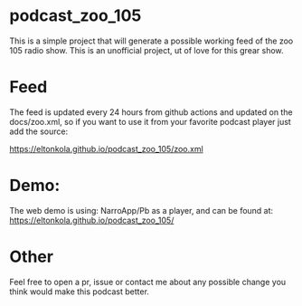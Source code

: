 # podcast_zoo_105
This is a simple project that will generate a possible working feed of the zoo 105 radio show. 
This is an unofficial project, ut of love for this grear show. 

# Feed
The feed is updated every 24 hours from github actions and updated on the docs/zoo.xml, so if you want to use it from your favorite podcast player just add the source:

https://eltonkola.github.io/podcast_zoo_105/zoo.xml

# Demo:
The web demo is using: NarroApp/Pb as a player, and can be found at:
https://eltonkola.github.io/podcast_zoo_105/

# Other
Feel free to open a pr, issue or contact me about any possible change you think would make this podcast better.